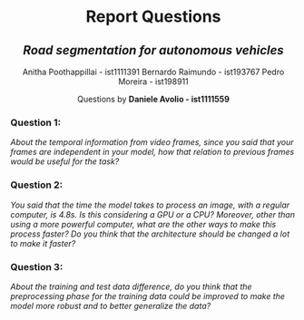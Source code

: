 
<h1 align="center"
>Report Questions</h1>


<h2 align="center"><i>Road segmentation for autonomous vehicles</i></h2>

<div align="center">
    Anitha Poothappillai - ist1111391 
    Bernardo Raimundo - ist193767 
    Pedro Moreira - ist198911 
</div>


<p align="center">Questions by <b>Daniele Avolio - ist1111559</b></p>

### Question 1:

*About the temporal information from video frames, since you said that your frames are independent in your model, how that relation to previous frames would be useful for the task?* 

### Question 2:

*You said that the time the model takes to process an image, with a regular computer, is 4.8s. Is this considering a GPU or a CPU? Moreover, other than using a more powerful computer, what are the other ways to make this process faster? Do you think that the architecture should be changed a lot to make it faster?*

### Question 3:

*About the training and test data difference, do you think that the preprocessing phase for the training data could be improved to make the model more robust and to better generalize the data?*